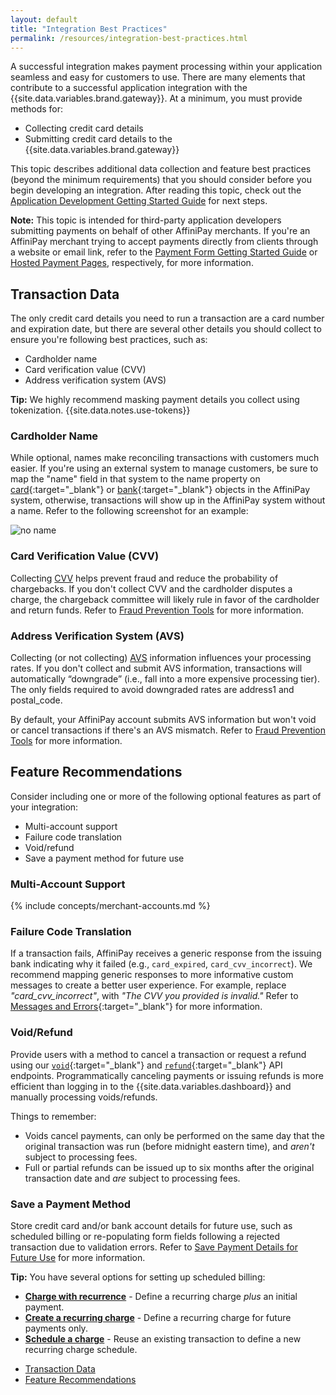 ```yaml
---
layout: default
title: "Integration Best Practices"
permalink: /resources/integration-best-practices.html
---
```


A successful integration makes payment processing within your application seamless and easy for customers to use. There are many elements that contribute to a successful application integration with the {{site.data.variables.brand.gateway}}. At a minimum, you must provide methods for:
-   Collecting credit card details
-   Submitting credit card details to the {{site.data.variables.brand.gateway}}

This topic describes additional data collection and feature best practices (beyond the minimum requirements) that you should consider before you begin developing an integration. After reading this topic, check out the [Application Development Getting Started Guide](../guides/app-dev-getting-started.html) for next steps.

<span class="panel-note"><b>Note:</b> This topic is intended for third-party application developers submitting payments on behalf of other AffiniPay merchants. If you're an AffiniPay merchant trying to accept payments directly from clients through a website or email link, refer to the [Payment Form Getting Started Guide](../guides/payment-form-getting-started.html) or [Hosted Payment Pages](../guides/hosted-payment-page-link.html), respectively, for more information.</span>

## Transaction Data
The only credit card details you need to run a transaction are a card number and expiration date, but there are several other details you should collect to ensure you're following best practices, such as:
-   Cardholder name
-   Card verification value (CVV)
-   Address verification system (AVS)

<span class="panel-tip"><b>Tip:</b> We highly recommend masking payment details you collect using tokenization. {{site.data.notes.use-tokens}}</span>

### Cardholder Name
While optional, names make reconciling transactions with customers much easier. If you're using an external system to manage customers, be sure to map the "name" field in that system to the <span class="code-green">name</span> property on [card](../reference/api.html#card){:target="&#95;blank"} or [bank](../reference/api.html#bank){:target="&#95;blank"} objects in the AffiniPay system, otherwise, transactions will show up in the AffiniPay system without a name. Refer to the following screenshot for an example:

![no name](../images/name-field.png)

### Card Verification Value (CVV)
Collecting <a href="https://en.wikipedia.org/wiki/Card_security_code" target="&#95;blank">CVV</a> helps prevent fraud and reduce the probability of chargebacks. If you don't collect CVV and the cardholder disputes a charge, the chargeback committee will likely rule in favor of the cardholder and return funds. Refer to [Fraud Prevention Tools](../basics/overview.html#fraud-prevention-tools) for more information.

### Address Verification System (AVS)
Collecting (or not collecting) <a href="https://en.wikipedia.org/wiki/Address_Verification_System" target="&#95;blank">AVS</a> information influences your processing rates. If you don't collect and submit AVS information, transactions will automatically “downgrade” (i.e., fall into a more expensive processing tier). The only fields required to avoid downgraded rates are <span class="code-green">address1</span> and <span class="code-green">postal_code</span>.

By default, your AffiniPay account submits AVS information but won't void or cancel transactions if there's an AVS mismatch. Refer to [Fraud Prevention Tools](../basics/overview.html#fraud-prevention-tools) for more information.

## Feature Recommendations
Consider including one or more of the following optional features as part of your integration:
-   Multi-account support
-   Failure code translation
-   Void/refund
-   Save a payment method for future use

### Multi-Account Support
{% include concepts/merchant-accounts.md %}

### Failure Code Translation
If a transaction fails, AffiniPay receives a generic response from the issuing bank indicating why it failed (e.g., `card_expired`, `card_cvv_incorrect`). We recommend mapping generic responses to more informative custom messages to create a better user experience. For example, replace _"card_cvv_incorrect"_, with _"The CVV you provided is invalid."_ Refer to [Messages and Errors](../reference/api.html#MessagesandErrors88){:target="&#95;blank"} for more information.

### Void/Refund
Provide users with a method to cancel a transaction or request a refund using our [`void`](../reference/api.html#Voids){:target="&#95;blank"} and [`refund`](../reference/api.html#Refunds){:target="&#95;blank"} API endpoints. Programmatically canceling payments or issuing refunds is more efficient than logging in to the {{site.data.variables.dashboard}} and manually processing voids/refunds.

Things to remember:
-   Voids cancel payments, can only be performed on the same day that the original transaction was run (before midnight eastern time), and _aren't_ subject to processing fees.
-   Full or partial refunds can be issued up to six months after the original transaction date and _are_ subject to processing fees.

### Save a Payment Method
Store credit card and/or bank account details for future use, such as scheduled billing or re-populating form fields following a rejected transaction due to validation errors. Refer to [Save Payment Details for Future Use](../guides/save-payment-details.html) for more information.

<div class="panel-tip"><b>Tip:</b> You have several options for setting up scheduled billing:
  <ul>
    <li><a href="../reference/api.html#ChargewithRecurrence" target="&#95;blank"><b>Charge with recurrence</b></a> - Define a recurring charge <em>plus</em> an initial payment.</li>
    <li><a href="../reference/api.html#CreateRecurringCharge" target="&#95;blank"><b>Create a recurring charge</b></a> - Define a recurring charge for future payments only.</li>
    <li><a href="../reference/api.html#ScheduleaCharge" target="&#95;blank"><b>Schedule a charge</b></a> - Reuse an existing transaction to define a new recurring charge schedule.</li>
  </ul>
</div>

<!-- Scrollspy -->
<scrollspy-toc>
<div class="col hide-on-small-only m3 12">
  <div class="toc-wrapper pinned col s6 offset-s6" style="top: 150px;">
  <ul class="section table-of-contents" style="margin-right: 10px;">
      <li><a href="#transaction-data">Transaction Data</a></li>
      <li><a href="#feature-recommendations">Feature Recommendations</a></li>
  </ul>
  </div>
</div>
</scrollspy-toc>
